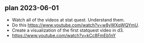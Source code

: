 ## plan 2023-06-01

* Watch all of the videos at stat quest. 
  Understand them.
* Do this https://www.youtube.com/watch?v=w8yWXqWQYmU.
* Create a visualization of the first statquest video in d3.
* https://www.youtube.com/watch?v=kCc8FmEb1nY
